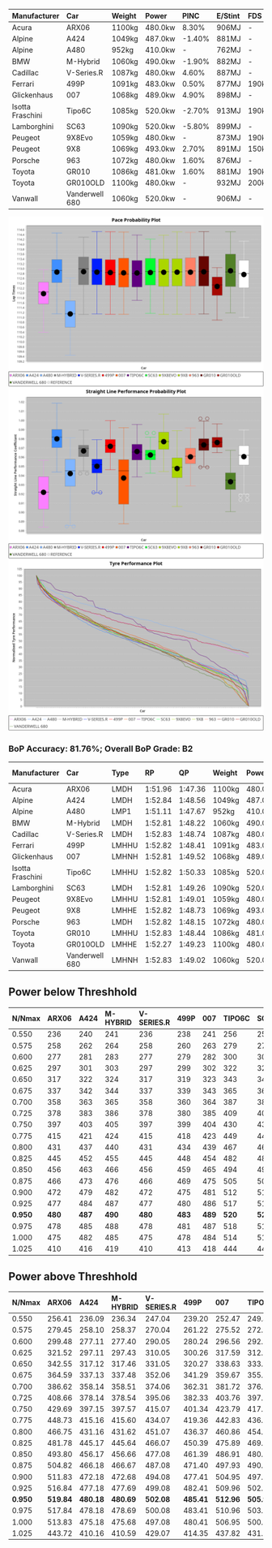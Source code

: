 | Manufacturer     | Car            | Weight | Power   | PINC    | E/Stint | FDS     |
|:-|:-|:-|:-|:-|:-|:-|
| Acura            | ARX06          | 1100kg | 480.0kw | 8.30%   | 906MJ   |    -    |
| Alpine           | A424           | 1049kg | 487.0kw | -1.40%  | 881MJ   |    -    |
| Alpine           | A480           | 952kg  | 410.0kw |    -    | 762MJ   |    -    |
| BMW              | M-Hybrid       | 1060kg | 490.0kw | -1.90%  | 882MJ   |    -    |
| Cadillac         | V-Series.R     | 1087kg | 480.0kw | 4.60%   | 887MJ   |    -    |
| Ferrari          | 499P           | 1091kg | 483.0kw | 0.50%   | 877MJ   | 190kph  |
| Glickenhaus      | 007            | 1068kg | 489.0kw | 4.90%   | 898MJ   |    -    |
| Isotta Fraschini | Tipo6C         | 1085kg | 520.0kw | -2.70%  | 913MJ   | 190kph  |
| Lamborghini      | SC63           | 1090kg | 520.0kw | -5.80%  | 899MJ   |    -    |
| Peugeot          | 9X8Evo         | 1059kg | 480.0kw |    -    | 873MJ   | 190kph  |
| Peugeot          | 9X8            | 1069kg | 493.0kw | 2.70%   | 891MJ   | 150kph  |
| Porsche          | 963            | 1072kg | 480.0kw | 1.60%   | 876MJ   |    -    |
| Toyota           | GR010          | 1086kg | 481.0kw | 1.60%   | 881MJ   | 190kph  |
| Toyota           | GR010OLD       | 1100kg | 480.0kw |    -    | 932MJ   | 200kph  |
| Vanwall          | Vanderwell 680 | 1060kg | 520.0kw |    -    | 906MJ   |    -    |

![PACECHART](./IMG/AUTO.png)
![STRAIGHTLINEPERFORMANCECHART](./IMG/AUTO_sp.png)
![TYREPERFORMANCECHART](./IMG/AUTO_tw.png)

### BoP Accuracy: 81.76%; Overall BoP Grade: B2
| Manufacturer     | Car            | Type  | RP      | QP      | Weight | Power¹  | Threshhold | PINC    | Power²   | E/Stint | AVG Vmax  | FDS     | RDLC | L/Stint | BOP-Grade | Model Accuracy | Model Points | Match%  | SimDiff |
|:-|:-|:-|:-|:-|:-|:-|:-|:-|:-|:-|:-|:-|:-|:-|:-|:-|:-|:-|:-|
| Acura            | ARX06          | LMDH  | 1:51.96 | 1:47.36 | 1100kg | 480.0kw | 250.0kph   | 8.30%   | 519.80kw |  906MJ  | 276.80kph |    -    | 0.97 | 33      | -E2       | 100.00%        | 996          | 54.88%  | #       |
| Alpine           | A424           | LMDH  | 1:52.84 | 1:48.56 | 1049kg | 487.0kw | 250.0kph   | -1.40%  | 480.20kw |  881MJ  | 284.82kph |    -    | 1.01 | 33      | +B1       | 99.61%         | 762          | 88.29%  | #       |
| Alpine           | A480           | LMP1  | 1:51.11 | 1:47.67 |  952kg | 410.0kw | 250.0kph   |    -    | 410.00kw |  762MJ  | 277.12kph |    -    | 0.97 | 31      | -Ω1       | 100.00%        | 1173         | 25.39%  | #       |
| BMW              | M-Hybrid       | LMDH  | 1:52.81 | 1:48.22 | 1060kg | 490.0kw | 250.0kph   | -1.90%  | 480.70kw |  882MJ  | 282.33kph |    -    | 1.00 | 33      | +A2       | 100.00%        | 1826         | 94.54%  | #       |
| Cadillac         | V-Series.R     | LMDH  | 1:52.83 | 1:48.74 | 1087kg | 480.0kw | 250.0kph   | 4.60%   | 502.10kw |  887MJ  | 280.15kph |    -    | 0.97 | 33      | +A2       | 99.00%         | 3184         | 90.65%  | #       |
| Ferrari          | 499P           | LMHHU | 1:52.82 | 1:48.41 | 1091kg | 483.0kw | 250.0kph   | 0.50%   | 485.40kw |  877MJ  | 281.89kph | 190kph  | 1.00 | 34      | ~A1       | 98.07%         | 3550         | 95.96%  | #       |
| Glickenhaus      | 007            | LMHNH | 1:52.81 | 1:49.52 | 1068kg | 489.0kw | 250.0kph   | 4.90%   | 513.00kw |  898MJ  | 280.29kph |    -    | 0.93 | 33      | +B1       | 94.48%         | 2311         | 89.29%  | #       |
| Isotta Fraschini | Tipo6C         | LMHHU | 1:52.82 | 1:50.33 | 1085kg | 520.0kw | 250.0kph   | -2.70%  | 506.00kw |  913MJ  | 283.98kph | 190kph  | 1.01 | 34      | +E1       | 96.81%         | 91           | 55.78%  | #       |
| Lamborghini      | SC63           | LMDH  | 1:52.81 | 1:49.26 | 1090kg | 520.0kw | 250.0kph   | -5.80%  | 489.80kw |  899MJ  | 281.52kph |    -    | 1.00 | 33      | +A2       | 100.00%        | 529          | 91.76%  | #       |
| Peugeot          | 9X8Evo         | LMHHU | 1:52.81 | 1:49.01 | 1059kg | 480.0kw | 250.0kph   |    -    | 480.00kw |  873MJ  | 283.70kph | 190kph  | 0.99 | 34      | +B1       | 99.21%         | 377          | 85.27%  | #       |
| Peugeot          | 9X8            | LMHHE | 1:52.82 | 1:48.73 | 1069kg | 493.0kw | 250.0kph   | 2.70%   | 506.30kw |  891MJ  | 281.27kph | 150kph  | 1.00 | 33      | ~A1       | 99.52%         | 4561         | 100.00% | #       |
| Porsche          | 963            | LMDH  | 1:52.82 | 1:48.15 | 1072kg | 480.0kw | 250.0kph   | 1.60%   | 487.70kw |  876MJ  | 281.30kph |    -    | 0.99 | 33      | ~A1       | 99.96%         | 10176        | 100.00% | #       |
| Toyota           | GR010          | LMHHU | 1:52.83 | 1:48.44 | 1086kg | 481.0kw | 250.0kph   | 1.60%   | 488.70kw |  881MJ  | 282.38kph | 190kph  | 1.00 | 34      | ~A1       | 99.95%         | 5509         | 100.00% | #       |
| Toyota           | GR010OLD       | LMHHE | 1:52.27 | 1:49.23 | 1100kg | 480.0kw | 250.0kph   |    -    | 480.00kw |  932MJ  | 281.67kph | 200kph  | 0.98 | 34      | +E2       | 100.00%        | 351          | 54.53%  | #       |
| Vanwall          | Vanderwell 680 | LMHNH | 1:52.83 | 1:49.02 | 1060kg | 520.0kw | 0.0kph     |    -    | 520.00kw |  906MJ  | 281.30kph |    -    | 0.98 | 33      | ~A1       | 99.23%         | 387          | 100.00% | #       |

## Power below Threshhold
| N/Nmax    | ARX06   | A424    | M-HYBRID | V-SERIES.R | 499P    | 007     | TIPO6C  | SC63    | 9X8EVO  | 9X8     | 963     | GR010   | GR010OLD | VANDERWELL 680 | ​     | RPM      | A480    |
|:-|:-|:-|:-|:-|:-|:-|:-|:-|:-|:-|:-|:-|:-|:-|:-|:-|:-|
|  0.550    |  236    |  240    |  241     |  236       |  238    |  241    |  256    |  256    |  236    |  243    |  236    |  237    |  236     |  256           |  ​    |   --     |   -     |
|  0.575    |  258    |  262    |  264     |  258       |  260    |  263    |  279    |  279    |  258    |  265    |  258    |  259    |  258     |  279           |  ​    |   --     |   -     |
|  0.600    |  277    |  281    |  283     |  277       |  279    |  282    |  300    |  300    |  277    |  285    |  277    |  278    |  277     |  300           |  ​    |   --     |   -     |
|  0.625    |  297    |  301    |  303     |  297       |  299    |  302    |  322    |  322    |  297    |  305    |  297    |  298    |  297     |  322           |  ​    |   --     |   -     |
|  0.650    |  317    |  322    |  324     |  317       |  319    |  323    |  343    |  343    |  317    |  325    |  317    |  318    |  317     |  343           |  ​    |   --     |   -     |
|  0.675    |  337    |  342    |  344     |  337       |  339    |  343    |  365    |  365    |  337    |  346    |  337    |  338    |  337     |  365           |  ​    |   --     |   -     |
|  0.700    |  358    |  363    |  365     |  358       |  360    |  364    |  387    |  387    |  358    |  367    |  358    |  359    |  358     |  387           |  ​    |   --     |   -     |
|  0.725    |  378    |  383    |  386     |  378       |  380    |  385    |  409    |  409    |  378    |  388    |  378    |  379    |  378     |  409           |  ​    |   --     |   -     |
|  0.750    |  397    |  403    |  405     |  397       |  399    |  404    |  430    |  430    |  397    |  407    |  397    |  398    |  397     |  430           |  ​    |   --     |   -     |
|  0.775    |  415    |  421    |  424     |  415       |  418    |  423    |  449    |  449    |  415    |  426    |  415    |  416    |  415     |  449           |  ​    |  5000    |  241    |
|  0.800    |  431    |  437    |  440     |  431       |  434    |  439    |  467    |  467    |  431    |  443    |  431    |  432    |  431     |  467           |  ​    |  5500    |  284    |
|  0.825    |  445    |  452    |  455     |  445       |  448    |  454    |  482    |  482    |  445    |  457    |  445    |  446    |  445     |  482           |  ​    |  6000    |  318    |
|  0.850    |  456    |  463    |  466     |  456       |  459    |  465    |  494    |  494    |  456    |  468    |  456    |  457    |  456     |  494           |  ​    |  6500    |  359    |
|  0.875    |  466    |  473    |  476     |  466       |  469    |  475    |  505    |  505    |  466    |  478    |  466    |  467    |  466     |  505           |  ​    |  7000    |  401    |
|  0.900    |  472    |  479    |  482     |  472       |  475    |  481    |  512    |  512    |  472    |  485    |  472    |  473    |  472     |  512           |  ​    |  7500    |  411    |
|  0.925    |  477    |  484    |  487     |  477       |  480    |  486    |  517    |  517    |  477    |  490    |  477    |  478    |  477     |  517           |  ​    |  8000    |  407    |
| **0.950** | **480** | **487** | **490**  | **480**    | **483** | **489** | **520** | **520** | **480** | **493** | **480** | **481** | **480**  | **520**        | **​** | **8500** | **410** |
|  0.975    |  478    |  485    |  488     |  478       |  481    |  487    |  518    |  518    |  478    |  491    |  478    |  479    |  478     |  518           |  ​    |  9000    |  205    |
|  1.000    |  475    |  482    |  485     |  475       |  478    |  484    |  514    |  514    |  475    |  488    |  475    |  476    |  475     |  514           |  ​    |   --     |   -     |
|  1.025    |  410    |  416    |  419     |  410       |  413    |  418    |  444    |  444    |  410    |  421    |  410    |  411    |  410     |  444           |  ​    |   --     |   -     |

## Power above Threshhold
| N/Nmax    | ARX06      | A424       | M-HYBRID   | V-SERIES.R | 499P       | 007        | TIPO6C     | SC63       | 9X8EVO  | 9X8        | 963        | GR010      | GR010OLD | VANDERWELL 680 | ​     | RPM      | A480    |
|:-|:-|:-|:-|:-|:-|:-|:-|:-|:-|:-|:-|:-|:-|:-|:-|:-|:-|
|  0.550    |  256.41    |  236.09    |  236.34    |  247.04    |  239.20    |  252.47    |  249.47    |  241.41    |  236    |  249.15    |  240.34    |  240.34    |  236     |  256           |  ​    |   --     |   -     |
|  0.575    |  279.45    |  258.10    |  258.37    |  270.04    |  261.22    |  275.52    |  272.52    |  263.45    |  258    |  272.17    |  262.37    |  262.37    |  258     |  279           |  ​    |   --     |   -     |
|  0.600    |  299.48    |  277.11    |  277.40    |  290.05    |  280.24    |  296.56    |  292.56    |  282.48    |  277    |  292.18    |  281.39    |  282.40    |  277     |  300           |  ​    |   --     |   -     |
|  0.625    |  321.52    |  297.11    |  297.43    |  310.05    |  300.26    |  317.59    |  312.59    |  302.52    |  297    |  313.19    |  301.42    |  302.43    |  297     |  322           |  ​    |   --     |   -     |
|  0.650    |  342.55    |  317.12    |  317.46    |  331.05    |  320.27    |  338.63    |  333.63    |  323.55    |  317    |  334.21    |  322.45    |  322.46    |  317     |  343           |  ​    |   --     |   -     |
|  0.675    |  364.59    |  337.13    |  337.48    |  352.06    |  341.29    |  359.67    |  355.67    |  343.59    |  337    |  355.22    |  342.48    |  343.49    |  337     |  365           |  ​    |   --     |   -     |
|  0.700    |  386.62    |  358.14    |  358.51    |  374.06    |  362.31    |  381.72    |  376.71    |  364.63    |  358    |  377.23    |  363.51    |  364.52    |  358     |  387           |  ​    |   --     |   -     |
|  0.725    |  408.66    |  378.14    |  378.54    |  395.06    |  382.33    |  403.76    |  397.75    |  385.66    |  378    |  398.24    |  383.53    |  384.55    |  378     |  409           |  ​    |   --     |   -     |
|  0.750    |  429.69    |  397.15    |  397.57    |  415.07    |  401.34    |  423.79    |  417.79    |  404.69    |  397    |  418.26    |  403.56    |  403.57    |  397     |  430           |  ​    |   --     |   -     |
|  0.775    |  448.73    |  415.16    |  415.60    |  434.07    |  419.36    |  442.83    |  436.83    |  423.73    |  415    |  437.27    |  421.59    |  422.60    |  415     |  449           |  ​    |  5000    |  241    |
|  0.800    |  466.75    |  431.16    |  431.62    |  451.07    |  436.37    |  460.86    |  454.86    |  439.75    |  431    |  454.28    |  437.61    |  438.62    |  431     |  467           |  ​    |  5500    |  284    |
|  0.825    |  481.78    |  445.17    |  445.64    |  466.07    |  450.39    |  475.89    |  469.89    |  454.78    |  445    |  469.29    |  452.63    |  453.65    |  445     |  482           |  ​    |  6000    |  318    |
|  0.850    |  493.80    |  456.17    |  456.66    |  477.08    |  461.39    |  486.91    |  480.91    |  465.80    |  456    |  481.30    |  463.65    |  464.66    |  456     |  494           |  ​    |  6500    |  359    |
|  0.875    |  504.82    |  466.18    |  466.67    |  487.08    |  471.40    |  497.93    |  490.93    |  475.82    |  466    |  491.30    |  473.66    |  474.68    |  466     |  505           |  ​    |  7000    |  401    |
|  0.900    |  511.83    |  472.18    |  472.68    |  494.08    |  477.41    |  504.95    |  497.94    |  481.83    |  472    |  498.31    |  479.67    |  480.68    |  472     |  512           |  ​    |  7500    |  411    |
|  0.925    |  516.84    |  477.18    |  477.69    |  499.08    |  482.41    |  509.96    |  502.95    |  486.83    |  477    |  503.31    |  484.68    |  485.69    |  477     |  517           |  ​    |  8000    |  407    |
| **0.950** | **519.84** | **480.18** | **480.69** | **502.08** | **485.41** | **512.96** | **505.96** | **489.84** | **480** | **506.31** | **487.68** | **488.70** | **480**  | **520**        | **​** | **8500** | **410** |
|  0.975    |  517.84    |  478.18    |  478.69    |  500.08    |  483.41    |  510.96    |  503.96    |  487.84    |  478    |  504.31    |  485.68    |  486.69    |  478     |  518           |  ​    |  9000    |  205    |
|  1.000    |  513.83    |  475.18    |  475.68    |  497.08    |  480.41    |  506.95    |  500.95    |  484.83    |  475    |  501.31    |  482.67    |  483.69    |  475     |  514           |  ​    |   --     |   -     |
|  1.025    |  443.72    |  410.16    |  410.59    |  429.07    |  414.35    |  437.82    |  431.82    |  418.72    |  410    |  432.27    |  416.58    |  417.59    |  410     |  444           |  ​    |   --     |   -     |

